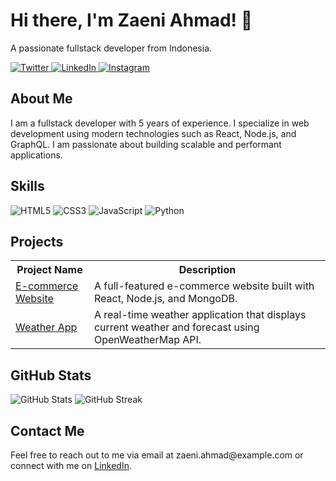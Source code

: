 <div class="container">
  <h1>Hi there, I'm Zaeni Ahmad! 👋</h1>
  <p>A passionate fullstack developer from Indonesia.</p>
  
  <div class="social-icons">
    <a href="https://twitter.com/zaeniahmad_">
      <img src="https://img.shields.io/badge/Twitter-1DA1F2?style=for-the-badge&logo=twitter&logoColor=white" alt="Twitter">
    </a>
    <a href="https://linkedin.com/in/zaeniahmad">
      <img src="https://img.shields.io/badge/LinkedIn-0077B5?style=for-the-badge&logo=linkedin&logoColor=white" alt="LinkedIn">
    </a>
    <a href="https://instagram.com/zaeniahmad__">
      <img src="https://img.shields.io/badge/instagram-red?style=for-the-badge&logo=instagram&logoColor=white" alt="Instagram">
    </a>
  </div>
  
  <h2>About Me</h2>
  <p>I am a fullstack developer with 5 years of experience. I specialize in web development using modern technologies such as React, Node.js, and GraphQL. I am passionate about building scalable and performant applications.</p>
  
  <h2>Skills</h2>
  <div class="skills">
    <img src="https://img.shields.io/badge/HTML5-E34F26?style=for-the-badge&logo=html5&logoColor=white" alt="HTML5">
    <img src="https://img.shields.io/badge/CSS3-1572B6?style=for-the-badge&logo=css3&logoColor=white" alt="CSS3">
    <img src="https://img.shields.io/badge/JavaScript-F7DF1E?style=for-the-badge&logo=javascript&logoColor=black" alt="JavaScript">
    <img src="https://img.shields.io/badge/Python-3776AB?style=for-the-badge&logo=python&logoColor=white" alt="Python">
  </div>
  
  <h2>Projects</h2>
  <div class="projects">
    <table>
      <tr>
        <th>Project Name</th>
        <th>Description</th>
      </tr>
      <tr>
        <td><a href="https://github.com/yourusername/project1">E-commerce Website</a></td>
        <td>A full-featured e-commerce website built with React, Node.js, and MongoDB.</td>
      </tr>
      <tr>
        <td><a href="https://github.com/yourusername/project2">Weather App</a></td>
        <td>A real-time weather application that displays current weather and forecast using OpenWeatherMap API.</td>
      </tr>
    </table>
  </div>
  
  <h2>GitHub Stats</h2>
  <div class="stats">
    <img src="https://github-readme-stats.vercel.app/api?username=maszaen&show_icons=true&theme=dark" alt="GitHub Stats">
    <img src="https://github-readme-streak-stats.herokuapp.com/?user=maszaen&theme=dark" alt="GitHub Streak">
  </div>
  
  <h2>Contact Me</h2>
  <div class="contact">
    <p>Feel free to reach out to me via email at zaeni.ahmad@example.com or connect with me on <a href="https://linkedin.com/in/yourusername">LinkedIn</a>.</p>
  </div>
</div>
